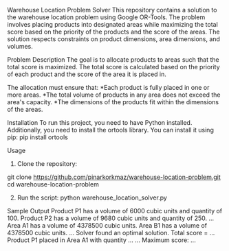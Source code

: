 Warehouse Location Problem Solver
This repository contains a solution to the warehouse location problem using Google OR-Tools. 
The problem involves placing products into designated areas while maximizing the total score based on the priority of the products and the score of the areas. 
The solution respects constraints on product dimensions, area dimensions, and volumes.

Problem Description
The goal is to allocate products to areas such that the total score is maximized. 
The total score is calculated based on the priority of each product and the score of the area it is placed in. 

The allocation must ensure that:
*Each product is fully placed in one or more areas.
*The total volume of products in any area does not exceed the area's capacity.
*The dimensions of the products fit within the dimensions of the areas.

Installation
To run this project, you need to have Python installed. 
Additionally, you need to install the ortools library. You can install it using pip:
pip install ortools

Usage
1. Clone the repository:
   
git clone https://github.com/pinarkorkmaz/warehouse-location-problem.git
cd warehouse-location-problem

2. Run the script:
python warehouse_location_solver.py

Sample Output
Product P1 has a volume of 6000 cubic units and quantity of 100.
Product P2 has a volume of 9680 cubic units and quantity of 250.
...
Area A1 has a volume of 4378500 cubic units.
Area B1 has a volume of 4378500 cubic units.
...
Solver found an optimal solution.
Total score =  ...
Product P1 placed in Area A1 with quantity ...
...
Maximum score: ...



